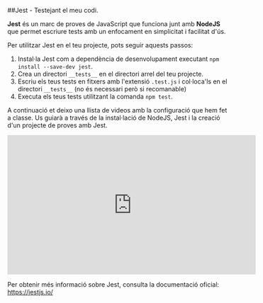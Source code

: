 ##Jest - Testejant el meu codi.

**Jest** és un marc de proves de JavaScript que funciona junt amb **NodeJS** que permet escriure tests amb un enfocament en simplicitat i facilitat d'ús.

Per utilitzar Jest en el teu projecte, pots seguir aquests passos:

1.  Instal·la Jest com a dependència de desenvolupament executant `npm install --save-dev jest`.
2.  Crea un directori `__tests__` en el directori arrel del teu projecte.
3.  Escriu els teus tests en fitxers amb l'extensió `.test.js` i col·loca'ls en el directori `__tests__` (no és necessari però si recomanable)
4.  Executa els teus tests utilitzant la comanda `npm test`.

A continuació et deixo una llista de videos amb la configuració que hem fet a classe. Us guiarà a través de la instal·lació de NodeJS, Jest i la creació d'un projecte de proves amb Jest.

<iframe width="560" height="315" src="https://www.youtube.com/embed/videoseries?list=PLCXMiNs5KZ-nUiM0NfOxC1Yu7QLMfcfSP" frameborder="0" allow="accelerometer; autoplay; encrypted-media; gyroscope; picture-in-picture" allowfullscreen></iframe>

Per obtenir més informació sobre Jest, consulta la documentació oficial: https://jestjs.io/
